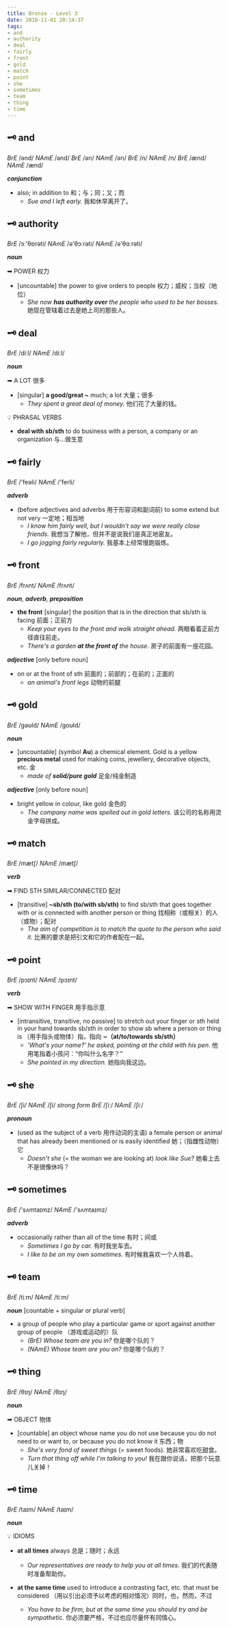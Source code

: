 ```yaml
---
title: Bronze - Level 3
date: 2018-11-01 20:14:37
tags:
- and
- authority
- deal
- fairly
- front
- gold
- match
- point
- she
- sometimes
- team
- thing
- time
---
```


## 🗝 and

_BrE_ /ənd/
_NAmE_ /ənd/
_BrE_ /ən/
_NAmE_ /ən/
_BrE_ /n/
_NAmE_ /n/
_BrE_ /ænd/
_NAmE_ /ænd/

_**conjunction**_

- also; in addition to 和；与；同；又；而
  - _Sue and I left early._
    我和休早离开了。

## 🗝 authority

_BrE_ /ɔː'θɒrəti/
_NAmE_ /ə'θɔːrəti/
_NAmE_ /ə'θɑːrəti/

_**noun**_

➡ POWER 权力

- [uncountable] the power to give orders to people 权力；威权；当权（地位）
  - _She now **has authority over** the people who used to be her bosses._
    她现在管辖着过去是她上司的那些人。

## 🗝 deal

_BrE_ /diːl/
_NAmE_ /diːl/

_**noun**_

➡ A LOT 很多

- [singular] **a good/great ~** much; a lot 大量；很多
  - _They spent a great deal of money._
    他们花了大量的钱。

💡 PHRASAL VERBS

- **deal with sb/sth**
  to do business with a person, a company or an organization 与...做生意

## 🗝 fairly

_BrE_ /'feəli/
_NAmE_ /'ferli/

_**adverb**_

- (before adjectives and adverbs 用于形容词和副词前) to some extend but not very 一定地；相当地
  - _I know him fairly well, but I wouldn't say we were really close friends._
    我想当了解他，但并不是说我们是真正地密友。
  - _I go jogging fairly regularly._
    我基本上经常慢跑锻炼。

## 🗝 front

_BrE_ /frʌnt/
_NAmE_ /frʌnt/

_**noun**, **adverb**, **preposition**_

- **the front** [singular] the position that is in the direction that sb/sth is facing 前面；正前方
  - _Keep your eyes to the front and walk straight ahead._
    两眼看着正前方径直往前走。
  - _There's a garden **at the front of** the house._
    房子的前面有一座花园。

_**adjective**_ [only before noun]

- on or at the front of sth 前面的；前部的；在前的；正面的
  - _an animal's front legs_
    动物的前腿

## 🗝 gold

_BrE_ /gəʊld/
_NAmE_ /goʊld/

_**noun**_

- [uncountable] (symbol **Au**) a chemical element. Gold is a yellow **precious metal** used for making coins, jewellery, decorative objects, etc. 金
  - _made of **solid/pure gold**_
    足金/纯金制造

_**adjective**_ [only before noun]

- bright yellow in colour, like gold 金色的
  - _The company name was spelled out in gold letters._
    该公司的名称用烫金字母拼成。

## 🗝 match

_BrE_ /mætʃ/
_NAmE_ /mætʃ/

_**verb**_

➡ FIND STH SIMILAR/CONNECTED 配对

- [transitive] **~sb/sth (to/with sb/sth)** to find sb/sth that goes together with or is connected with another person or thing 找相称（或相关）的人（或物）；配对
  - _The aim of competition is to match the quote to the person who said it._
    比赛的要求是把引文和它的作者配在一起。

## 🗝 point

_BrE_ /pɔɪnt/
_NAmE_ /pɔɪnt/

_**verb**_

➡ SHOW WITH FINGER 用手指示意

- [intransitive, transitive, no passive] to stretch out your finger or sth held in your hand towards sb/sth in order to show sb where a person or thing is （用手指头或物体）指，指向
  **~（at/to/towards sb/sth）**
  - _'What's your name?' he asked, pointing at the child with his pen._
    他用笔指着小孩问：“你叫什么名字？”
  - _She pointed in my direction._
    她指向我这边。

## 🗝 she

_BrE_ /ʃi/
_NAmE_ /ʃi/
_strong form_
_BrE_ /ʃiː/
_NAmE_ /ʃiː/

_**pronoun**_

- (used as the subject of a verb 用作动词的主语) a female person or animal that has already been mentioned or is easily identified 她；（指雌性动物）它
  - _Doesn't she_ (= the woman we are looking at) _look like Sue?_
    她看上去不是很像休吗？

## 🗝 sometimes

_BrE_ /'sʌmtaɪmz/
_NAmE_ /'sʌmtaɪmz/

_**adverb**_

- occasionally rather than all of the time 有时；间或
  - _Sometimes I go by car._
    有时我坐车去。
  - _I like to be on my own sometimes._
    有时候我喜欢一个人待着。

## 🗝 team

_BrE_ /tiːm/
_NAmE_ /tiːm/

_**noun**_ [countable + singular or plural verb]

- a group of people who play a particular game or sport against another group of people （游戏或运动的）队
  - _(BrE) Whose team are you in?_
    你是哪个队的？
  - _(NAmE) Whose team are you on?_
    你是哪个队的？

## 🗝 thing

_BrE_ /θɪŋ/
_NAmE_ /θɪŋ/

_**noun**_

➡ OBJECT 物体

- [countable] an object whose name you do not use because you do not need to or want to, or because you do not know it 东西；物
  - _She's very fond of sweet things_ (= sweet foods).
    她非常喜欢吃甜食。
  - _Turn that thing off while I'm talking to you!_
    我在跟你说话，把那个玩意儿关掉！

## 🗝 time

_BrE_ /taɪm/
_NAmE_ /taɪm/

_**noun**_

💡 IDIOMS

- **at all times**
  always 总是；随时；永远
  - _Our representatives are ready to help you at all times._
    我们的代表随时准备帮助你。

- **at the same time**
  used to introduce a contrasting fact, etc. that must be considered （用以引出必须予以考虑的相对情况）同时，也，然而，不过
  - _You have to be firm, but at the same time you should try and be sympathetic._
    你必须要严格，不过也应尽量怀有同情心。